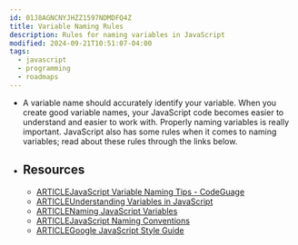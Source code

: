 ```yaml
---
id: 01J8AGNCNYJHZZ1597NDMDFQ4Z
title: Variable Naming Rules
description: Rules for naming variables in JavaScript
modified: 2024-09-21T10:51:07-04:00
tags:
  - javascript
  - programming
  - roadmaps
---
```

- A variable name should accurately identify your variable. When you create good variable names, your JavaScript code becomes easier to understand and easier to work with. Properly naming variables is really important. JavaScript also has some rules when it comes to naming variables; read about these rules through the links below.
- ## Resources
	- [ARTICLEJavaScript Variable Naming Tips - CodeGuage](https://www.codeguage.com/courses/js/variables#Tips_for_naming_variables)
	- [ARTICLEUnderstanding Variables in JavaScript](https://www.informit.com/articles/article.aspx?p=131025&seqNum=3)
	- [ARTICLENaming JavaScript Variables](https://www.dummies.com/article/technology/programming-web-design/javascript/naming-javascript-variables-142522/)
	- [ARTICLEJavaScript Naming Conventions](https://www.robinwieruch.de/javascript-naming-conventions/)
	- [ARTICLEGoogle JavaScript Style Guide](https://google.github.io/styleguide/jsguide.html)